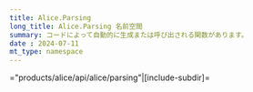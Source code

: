 ```yaml
---
title: Alice.Parsing
long_title: Alice.Parsing 名前空間
summary: コードによって自動的に生成または呼び出される関数があります。
date : 2024-07-11
mt_type: namespace
---
```


="products/alice/api/alice/parsing"|[include-subdir]=